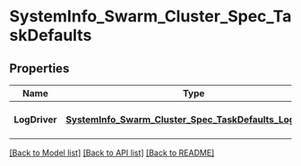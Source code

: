 # SystemInfo_Swarm_Cluster_Spec_TaskDefaults
## Properties

| Name | Type | Description | Notes |
|------------ | ------------- | ------------- | -------------|
| **LogDriver** | [**SystemInfo_Swarm_Cluster_Spec_TaskDefaults_LogDriver**](SystemInfo_Swarm_Cluster_Spec_TaskDefaults_LogDriver.md) |  | [optional] [default to null] |

[[Back to Model list]](../README.md#documentation-for-models) [[Back to API list]](../README.md#documentation-for-api-endpoints) [[Back to README]](../README.md)

